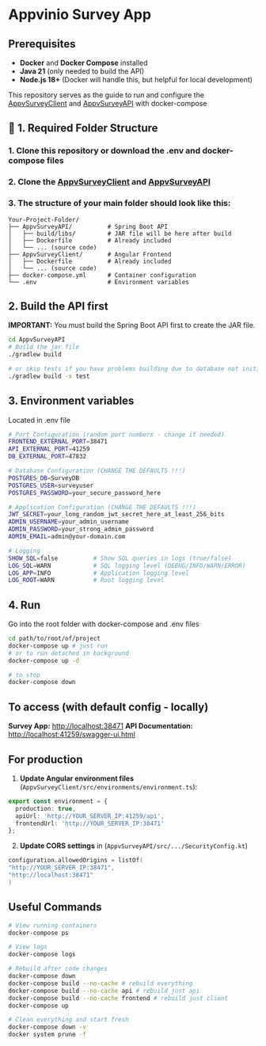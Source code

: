 # Appvinio Survey App

## Prerequisites

- **Docker** and **Docker Compose** installed
- **Java 21** (only needed to build the API)
- **Node.js 18+** (Docker will handle this, but helpful for local development)


This repository serves as the guide to run and configure the [AppvSurveyClient](https://github.com/DarknessoPirate/AppvSurveyClient) and [AppvSurveyAPI](https://github.com/DarknessoPirate/AppvSurveyApi) with docker-compose
## 📁 1. Required Folder Structure
### 1. Clone this repository or download the .env and docker-compose files
### 2. Clone the [AppvSurveyClient](https://github.com/DarknessoPirate/AppvSurveyClient) and [AppvSurveyAPI](https://github.com/DarknessoPirate/AppvSurveyApi)
### 3. The structure of your main folder should look like this:
```
Your-Project-Folder/
├── AppvSurveyAPI/          # Spring Boot API
│   ├── build/libs/         # JAR file will be here after build
│   ├── Dockerfile          # Already included
│   └── ... (source code)
├── AppvSurveyClient/       # Angular Frontend  
│   ├── Dockerfile          # Already included
│   └── ... (source code)
├── docker-compose.yml      # Container configuration
└── .env                    # Environment variables
```

## 2. Build the API first
**IMPORTANT:** You must build the Spring Boot API first to create the JAR file.

```bash
cd AppvSurveyAPI
# Build the jar file
./gradlew build

# or skip tests if you have problems building due to database not initialized
./gradlew build -x test
```

## 3. Environment variables
Located in .env file
```bash
# Port Configuration (random port numbers - change if needed)
FRONTEND_EXTERNAL_PORT=38471
API_EXTERNAL_PORT=41259
DB_EXTERNAL_PORT=47832

# Database Configuration (CHANGE THE DEFAULTS !!!)
POSTGRES_DB=SurveyDB
POSTGRES_USER=surveyuser
POSTGRES_PASSWORD=your_secure_password_here

# Application Configuration (CHANGE THE DEFAULTS !!!)
JWT_SECRET=your_long_random_jwt_secret_here_at_least_256_bits
ADMIN_USERNAME=your_admin_username
ADMIN_PASSWORD=your_strong_admin_password
ADMIN_EMAIL=admin@your-domain.com

# Logging 
SHOW_SQL=false          # Show SQL queries in logs (true/false)
LOG_SQL=WARN            # SQL logging level (DEBUG/INFO/WARN/ERROR)  
LOG_APP=INFO            # Application logging level
LOG_ROOT=WARN           # Root logging level
```


## 4. Run
Go into the root folder with docker-compose and .env files
```bash
cd path/to/root/of/project
docker-compose up # just run
# or to run detached in background
docker-compose up -d

# to stop
docker-compose down

```

## To access (with default config - locally)
**Survey App:** [http://localhost:38471](http://localhost:38471)
**API Documentation:** [http://localhost:41259/swagger-ui.html](http://localhost:41259/swagger-ui.html)


## For production

1. **Update Angular environment files** (`AppvSurveyClient/src/environments/environment.ts`):
```typescript
export const environment = {
  production: true,
  apiUrl: 'http://YOUR_SERVER_IP:41259/api',
  frontendUrl: 'http://YOUR_SERVER_IP:38471'
};
```

2. **Update CORS settings** in (`AppvSurveyAPI/src/.../SecurityConfig.kt`)
```kotlin
configuration.allowedOrigins = listOf(
"http://YOUR_SERVER_IP:38471", 
"http://localhost:38471"
)
```


## Useful Commands
```bash
# View running containers
docker-compose ps

# View logs
docker-compose logs

# Rebuild after code changes
docker-compose down
docker-compose build --no-cache # rebuild everything
docker-compose build --no-cache api # rebuild just api
docker-compose build --no-cache frontend # rebuild just client
docker-compose up

# Clean everything and start fresh
docker-compose down -v
docker system prune -f
```

